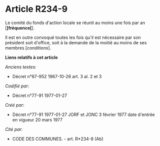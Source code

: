 # Article R234-9

Le comité du fonds d'action locale se réunit au moins une fois par an [**]fréquence[**]. 

Il est en outre convoqué toutes les fois qu'il est nécessaire par son président soit d'office, soit à la demande de la moitié
au moins de ses membres [*conditions*].

**Liens relatifs à cet article**

_Anciens textes_:

  - Décret n°67-952 1967-10-26 art. 3 al. 2 et 3

_Codifié par_:

  - Décret n°77-91 1977-01-27

_Créé par_:

  - Décret n°77-91 1977-01-27 JORF et JONC 3 février 1977 date d'entrée en vigueur 20 mars 1977

_Cité par_:

  - CODE DES COMMUNES. - art. R*234-8 (Ab)
